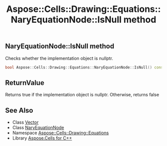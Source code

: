 ﻿---
title: Aspose::Cells::Drawing::Equations::NaryEquationNode::IsNull method
linktitle: IsNull
second_title: Aspose.Cells for C++ API Reference
description: 'Aspose::Cells::Drawing::Equations::NaryEquationNode::IsNull method. Checks whether the implementation object is nullptr in C++.'
type: docs
weight: 500
url: /cpp/aspose.cells.drawing.equations/naryequationnode/isnull/
---
## NaryEquationNode::IsNull method


Checks whether the implementation object is nullptr.

```cpp
bool Aspose::Cells::Drawing::Equations::NaryEquationNode::IsNull() const
```


## ReturnValue

Returns true if the implementation object is nullptr. Otherwise, returns false

## See Also

* Class [Vector](../../../aspose.cells/vector/)
* Class [NaryEquationNode](../)
* Namespace [Aspose::Cells::Drawing::Equations](../../)
* Library [Aspose.Cells for C++](../../../)
